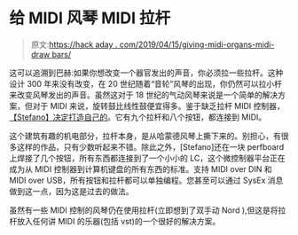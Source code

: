# 给 MIDI 风琴 MIDI 拉杆

> 原文:[https://hack aday . com/2019/04/15/giving-midi-organs-midi-draw bars/](https://hackaday.com/2019/04/15/giving-midi-organs-midi-drawbars/)

这可以追溯到巴赫:如果你想改变一个器官发出的声音，你必须拉一些拉杆。这种设计 300 年来没有改变，在 20 世纪随着“音轮”风琴的出现，你仍然可以拉小杆来改变风琴发出的声音。虽然这对于 18 世纪的气动风琴来说是一个简单的解决方案，但对于 MIDI 来说，旋转鼓比线性鼓便宜得多。鉴于缺乏拉杆 MIDI 控制器，[【Stefano】决定打造自己的](https://hackaday.io/project/162255-midi-drawbars-commander)。它有九个拉杆和八个按钮，都连接到 MIDI。

这个建筑有趣的机电部分，拉杆本身，是从哈蒙德风琴上撕下来的。别担心，有很多这样的作品，只有少数听起来不错。除此之外，[Stefano]还在一块 perfboard 上焊接了几个按钮，所有东西都连接到了一个小小的 LC，这个微控制器平台正在成为从 MIDI 控制器到计算机键盘的所有东西的标准。支持 MIDI over DIN 和 MIDI over USB，所有按钮和拉杆都可以单独编程。您甚至可以通过 SysEx 消息做到这一点，因为这是过去的做法。

虽然有一些 MIDI 控制的风琴仍在使用拉杆(立即想到了双手动 Nord ),但这是将拉杆放入任何讲 MIDI 的乐器(包括 vst)的一个很好的解决方案。